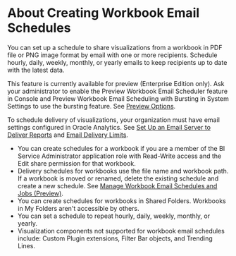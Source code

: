 # About Creating Workbook Email Schedules 
You can set up a schedule to share visualizations from a workbook in PDF file or PNG image format by email with one or more recipients. Schedule hourly, daily, weekly, monthly, or yearly emails to keep recipients up to date with the latest data.

This feature is currently available for preview (Enterprise Edition only). Ask your administrator to enable the Preview Workbook Email Scheduler feature in Console and Preview Workbook Email Scheduling with Bursting in System Settings to use the bursting feature. See [Preview Options](https://docs.oracle.com/pls/topic/lookup?ctx=en/cloud/paas/analytics-cloud/acubi&id=ACABI-GUID-CA9CF906-506C-429B-BDAB-494D4918514C). 

To schedule delivery of visualizations, your organization must have email settings configured in Oracle Analytics. See [Set Up an Email Server to Deliver Reports](https://docs.oracle.com/pls/topic/lookup?ctx=en/cloud/paas/analytics-cloud/acubi&id=ACABI-GUID-72A0F365-127F-45DB-902C-45E17376B1EC) and [Email Delivery Limits](https://docs.oracle.com/en-us/iaas/Content/General/Concepts/servicelimits.htm#Email_Delivery_Limits). 

- You can create schedules for a workbook if you are a member of the BI Service Administrator application role with Read-Write access and the Edit share permission for that workbook.
- Delivery schedules for workbooks use the file name and workbook path. If a workbook is moved or renamed, delete the existing schedule and create a new schedule. See [Manage Workbook Email Schedules and Jobs (Preview)](https://docs.oracle.com/en/cloud/paas/analytics-cloud/acubi/share-visualizations-using-workbook-email-schedules-preview.html#GUID-402C2583-480A-4E46-85CA-B3CD9674B431). 
- You can create schedules for workbooks in Shared Folders. Workbooks in My Folders aren't accessible by others.
- You can set a schedule to repeat hourly, daily, weekly, monthly, or yearly.
- Visualization components not supported for workbook email schedules include: Custom Plugin extensions, Filter Bar objects, and Trending Lines.
